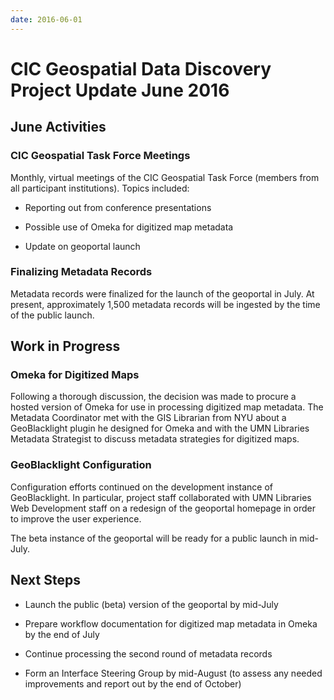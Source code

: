 ```yaml
---
date: 2016-06-01
---
```


# CIC Geospatial Data Discovery Project Update June 2016

<!-- more -->


## June Activities

### CIC Geospatial Task Force Meetings

Monthly, virtual meetings of the CIC Geospatial Task Force (members from
all participant institutions). Topics included:

-   Reporting out from conference presentations

-   Possible use of Omeka for digitized map metadata

-   Update on geoportal launch

### Finalizing Metadata Records

Metadata records were finalized for the launch of the geoportal in July.
At present, approximately 1,500 metadata records will be ingested by the
time of the public launch.

## Work in Progress

### Omeka for Digitized Maps

Following a thorough discussion, the decision was made to procure a
hosted version of Omeka for use in processing digitized map metadata.
The Metadata Coordinator met with the GIS Librarian from NYU about a
GeoBlacklight plugin he designed for Omeka and with the UMN Libraries
Metadata Strategist to discuss metadata strategies for digitized maps.

### GeoBlacklight Configuration

Configuration efforts continued on the development instance of
GeoBlacklight. In particular, project staff collaborated with UMN
Libraries Web Development staff on a redesign of the geoportal homepage
in order to improve the user experience.

The beta instance of the geoportal will be ready for a public launch in
mid-July.

## Next Steps

-   Launch the public (beta) version of the geoportal by mid-July

-   Prepare workflow documentation for digitized map metadata in Omeka
by the end of July

-   Continue processing the second round of metadata records

-   Form an Interface Steering Group by mid-August (to assess any needed
improvements and report out by the end of October)
